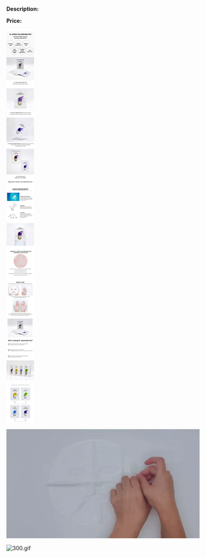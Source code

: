 **Description:**

**Price:**

![298.jpg](../images/298.jpg)

![299.gif](../images/299.gif)

![300.gif](../images/300.gif)